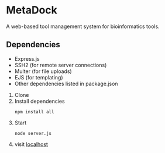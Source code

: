 # MetaDock

A web-based tool management system for bioinformatics tools.

## Dependencies

- Express.js
- SSH2 (for remote server connections)
- Multer (for file uploads)
- EJS (for templating)
- Other dependencies listed in package.json

1. Clone 
2. Install dependencies
   ```shell
   npm install all
   ```
3. Start
   ```shell
   node server.js
   ```
4. visit [localhost](http://localhost:3010)